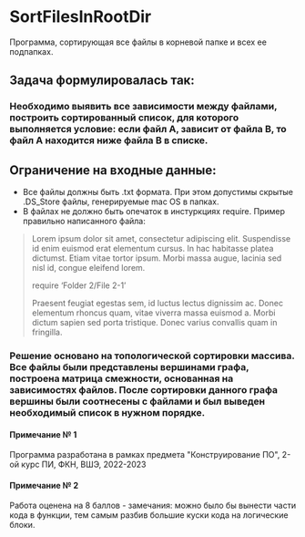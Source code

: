 # SortFilesInRootDir
Программа, сортирующая все файлы в корневой папке и всех ее подпапках.

## Задача формулировалась так:
### Необходимо выявить все зависимости между файлами, построить сортированный список, для которого выполняется условие: если файл А, зависит от файла В, то файл А находится ниже файла В в списке.

## Ограничение на входные данные:
* Все файлы должны быть .txt формата. При этом допустимы скрытые .DS_Store файлы, генерируемые mac OS в папках.
* В файлах не должно быть опечаток в инстуркциях require. Пример правильно написанного файла:
> Lorem ipsum dolor sit amet, consectetur adipiscing elit. Suspendisse id enim euismod erat elementum cursus. 
> In hac habitasse platea dictumst. Etiam vitae tortor ipsum. Morbi massa augue, lacinia sed nisl id, congue eleifend 
> lorem.
> 
> require ‘Folder 2/File 2-1’
> 
> Praesent feugiat egestas sem, id luctus lectus dignissim ac. Donec elementum rhoncus quam, vitae viverra massa 
> euismod a. Morbi dictum sapien sed porta tristique. Donec varius convallis quam in fringilla.

### Решение основано на топологической сортировки массива. Все файлы были представлены вершинами графа, построена матрица смежности, основанная на зависимостях файлов. После сортировки данного графа вершины были соотнесены с файлами и был выведен необходимый список в нужном порядке.

#### Примечание № 1
Программа разработана в рамках предмета "Конструирование ПО", 2-ой курс ПИ, ФКН, ВШЭ, 2022-2023

#### Примечание № 2
Работа оценена на 8 баллов - замечания: можно было бы вынести части кода в функции, тем самым разбив большие куски кода на логические блоки. 
